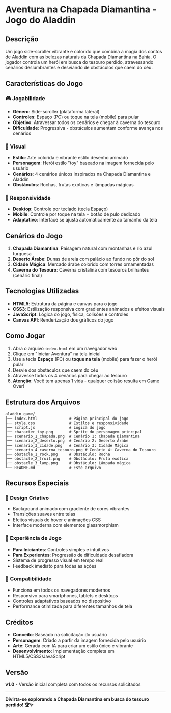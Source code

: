 # Aventura na Chapada Diamantina - Jogo do Aladdin

## Descrição

Um jogo side-scroller vibrante e colorido que combina a magia dos contos de Aladdin com as belezas naturais da Chapada Diamantina na Bahia. O jogador controla um herói em busca do tesouro perdido, atravessando cenários deslumbrantes e desviando de obstáculos que caem do céu.

## Características do Jogo

### 🎮 Jogabilidade
- **Gênero**: Side-scroller (plataforma lateral)
- **Controles**: Espaço (PC) ou toque na tela (mobile) para pular
- **Objetivo**: Atravessar todos os cenários e chegar à caverna do tesouro
- **Dificuldade**: Progressiva - obstáculos aumentam conforme avança nos cenários

### 🎨 Visual
- **Estilo**: Arte colorida e vibrante estilo desenho animado
- **Personagem**: Herói estilo "toy" baseado na imagem fornecida pelo usuário
- **Cenários**: 4 cenários únicos inspirados na Chapada Diamantina e Aladdin
- **Obstáculos**: Rochas, frutas exóticas e lâmpadas mágicas

### 📱 Responsividade
- **Desktop**: Controle por teclado (tecla Espaço)
- **Mobile**: Controle por toque na tela + botão de pulo dedicado
- **Adaptativo**: Interface se ajusta automaticamente ao tamanho da tela

## Cenários do Jogo

1. **Chapada Diamantina**: Paisagem natural com montanhas e rio azul turquesa
2. **Deserto Árabe**: Dunas de areia com palácio ao fundo no pôr do sol
3. **Cidade Mágica**: Mercado árabe colorido com torres ornamentadas
4. **Caverna do Tesouro**: Caverna cristalina com tesouros brilhantes (cenário final)

## Tecnologias Utilizadas

- **HTML5**: Estrutura da página e canvas para o jogo
- **CSS3**: Estilização responsiva com gradientes animados e efeitos visuais
- **JavaScript**: Lógica do jogo, física, colisões e controles
- **Canvas API**: Renderização dos gráficos do jogo

## Como Jogar

1. Abra o arquivo `index.html` em um navegador web
2. Clique em "Iniciar Aventura" na tela inicial
3. Use a tecla **Espaço** (PC) ou **toque na tela** (mobile) para fazer o herói pular
4. Desvie dos obstáculos que caem do céu
5. Atravesse todos os 4 cenários para chegar ao tesouro
6. **Atenção**: Você tem apenas 1 vida - qualquer colisão resulta em Game Over!

## Estrutura dos Arquivos

```
aladdin_game/
├── index.html              # Página principal do jogo
├── style.css               # Estilos e responsividade
├── script.js               # Lógica do jogo
├── character_toy.png       # Sprite do personagem principal
├── scenario_1_chapada.png  # Cenário 1: Chapada Diamantina
├── scenario_2_deserto.png  # Cenário 2: Deserto Árabe
├── scenario_3_cidade.png   # Cenário 3: Cidade Mágica
├── scenario_4_caverna_tesouro.png # Cenário 4: Caverna do Tesouro
├── obstacle_1_rock.png     # Obstáculo: Rocha
├── obstacle_2_fruit.png    # Obstáculo: Fruta exótica
├── obstacle_3_lamp.png     # Obstáculo: Lâmpada mágica
└── README.md               # Este arquivo
```

## Recursos Especiais

### 🎨 Design Criativo
- Background animado com gradiente de cores vibrantes
- Transições suaves entre telas
- Efeitos visuais de hover e animações CSS
- Interface moderna com elementos glassmorphism

### 🎯 Experiência de Jogo
- **Para Iniciantes**: Controles simples e intuitivos
- **Para Experientes**: Progressão de dificuldade desafiadora
- Sistema de progresso visual em tempo real
- Feedback imediato para todas as ações

### 📱 Compatibilidade
- Funciona em todos os navegadores modernos
- Responsivo para smartphones, tablets e desktops
- Controles adaptativos baseados no dispositivo
- Performance otimizada para diferentes tamanhos de tela

## Créditos

- **Conceito**: Baseado na solicitação do usuário
- **Personagem**: Criado a partir da imagem fornecida pelo usuário
- **Arte**: Gerada com IA para criar um estilo único e vibrante
- **Desenvolvimento**: Implementação completa em HTML5/CSS3/JavaScript

## Versão

**v1.0** - Versão inicial completa com todos os recursos solicitados

---

**Divirta-se explorando a Chapada Diamantina em busca do tesouro perdido! 🏆✨**


